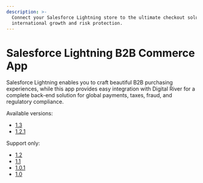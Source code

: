 ```yaml
---
description: >-
  Connect your Salesforce Lightning store to the ultimate checkout solution for
  international growth and risk protection.
---
```


# Salesforce Lightning B2B Commerce App

Salesforce Lightning enables you to craft beautiful B2B purchasing experiences, while this app provides easy integration with Digital River for a complete back-end solution for global payments, taxes, fraud, and regulatory compliance.

Available versions:

* [1.3](https://docs.digitalriver.com/salesforce-lightning/v/salesforce-lightning-b2b-commerce-app-1.3/)
* [1.2.1](https://docs.digitalriver.com/salesforce-lightning/v/salesforce-lightning-b2b-commerce-app-1.2.1/)

Support only:

* [1.2](https://docs.digitalriver.com/salesforce-lightning/v/salesforce-lightning-b2b-commerce-app-1.2/)
* [1.1](https://app.gitbook.com/o/-LqC\_Nsz4Z-JxICCsFw3/s/w4LUVtzRnCnYyAQNDxTM/)
* [1.0.1](https://app.gitbook.com/o/-LqC\_Nsz4Z-JxICCsFw3/s/E4mQlr6JaI21hIMVilNW/)
* [1.0](https://app.gitbook.com/o/-LqC\_Nsz4Z-JxICCsFw3/s/-MS-2crEBZIcuq\_A3pl1-694727794/)
